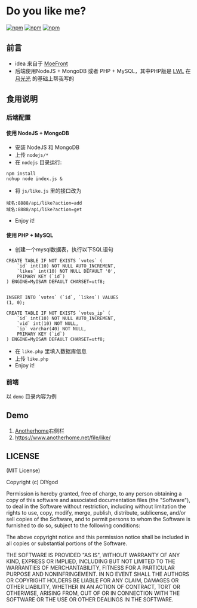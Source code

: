 # Do you like me?

[![npm](https://img.shields.io/npm/v/do-you-like-me.svg?style=flat-square)](https://www.npmjs.com/package/do-you-like-me)
[![npm](https://img.shields.io/npm/l/do-you-like-me.svg?style=flat-square)](https://www.npmjs.com/package/do-you-like-me)
[![npm](https://img.shields.io/npm/dt/do-you-like-me.svg?style=flat-square)](https://www.npmjs.com/package/do-you-like-me)

## 前言

+ idea 来自于 [MoeFront](https://moefront.github.io/)
+ 后端使用NodeJS + MongoDB 或者 PHP + MySQL，其中PHP版是 [LWL](https://blog.lwl12.com/) 在 [月光光](http://www.helloweba.com/view-blog-237.html) 的基础上帮我写的

## 食用说明

### 后端配置

#### 使用 NodeJS + MongoDB

+ 安装 NodeJS 和 MongoDB
+ 上传 `nodejs/*`
+ 在 `nodejs` 目录运行:
```
npm install
nohup node index.js &
```
+ 将 `js/like.js` 里的接口改为
```
域名:8888/api/like?action=add
域名:8888/api/like?action=get
```
+ Enjoy it!

#### 使用 PHP + MySQL

+ 创建一个mysql数据表，执行以下SQL语句
```
CREATE TABLE IF NOT EXISTS `votes` (
    `id` int(10) NOT NULL AUTO_INCREMENT,
    `likes` int(10) NOT NULL DEFAULT '0',
    PRIMARY KEY (`id`)
) ENGINE=MyISAM DEFAULT CHARSET=utf8;


INSERT INTO `votes` (`id`, `likes`) VALUES
(1, 0);

CREATE TABLE IF NOT EXISTS `votes_ip` (
    `id` int(10) NOT NULL AUTO_INCREMENT,
    `vid` int(10) NOT NULL,
    `ip` varchar(40) NOT NULL,
    PRIMARY KEY (`id`)
) ENGINE=MyISAM DEFAULT CHARSET=utf8;
```
+ 在 `like.php` 里填入数据库信息
+ 上传 `like.php`
+ Enjoy it!

### 前端

以 `demo` 目录内容为例

## Demo

1. [Anotherhome](https://www.anotherhome.net)右侧栏
1. https://www.anotherhome.net/file/like/

## LICENSE

(MIT License)

Copyright (c) DIYgod

Permission is hereby granted, free of charge, to any person obtaining a copy of this software and associated documentation files (the "Software"), to deal in the Software without restriction, including without limitation the rights to use, copy, modify, merge, publish, distribute, sublicense, and/or sell copies of the Software, and to permit persons to whom the Software is furnished to do so, subject to the following conditions:

The above copyright notice and this permission notice shall be included in all copies or substantial portions of the Software.

THE SOFTWARE IS PROVIDED "AS IS", WITHOUT WARRANTY OF ANY KIND, EXPRESS OR IMPLIED, INCLUDING BUT NOT LIMITED TO THE WARRANTIES OF MERCHANTABILITY, FITNESS FOR A PARTICULAR PURPOSE AND NONINFRINGEMENT. IN NO EVENT SHALL THE AUTHORS OR COPYRIGHT HOLDERS BE LIABLE FOR ANY CLAIM, DAMAGES OR OTHER LIABILITY, WHETHER IN AN ACTION OF CONTRACT, TORT OR OTHERWISE, ARISING FROM, OUT OF OR IN CONNECTION WITH THE SOFTWARE OR THE USE OR OTHER DEALINGS IN THE SOFTWARE.